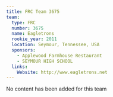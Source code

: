 ```yaml
---
title: FRC Team 3675
team:
  type: FRC
  number: 3675
  name: Eagletrons
  rookie_year: 2011
  location: Seymour, Tennessee, USA
  sponsors:
    - Applewood Farmhouse Restaurant
    - SEYMOUR HIGH SCHOOL
  links:
    Website: http://www.eagletrons.net
---
```

No content has been added for this team